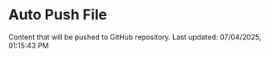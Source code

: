 # Auto Push File

Content that will be pushed to GitHub repository.
Last updated: 07/04/2025, 01:15:43 PM